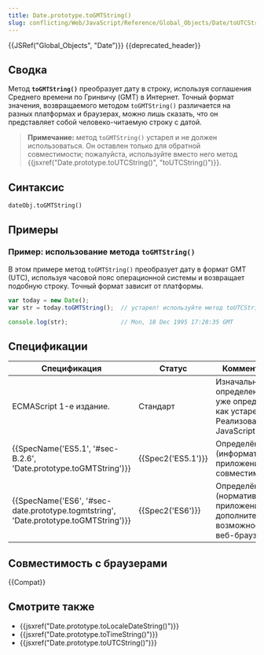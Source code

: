 ```yaml
---
title: Date.prototype.toGMTString()
slug: conflicting/Web/JavaScript/Reference/Global_Objects/Date/toUTCString
---
```


{{JSRef("Global_Objects", "Date")}} {{deprecated_header}}

## Сводка

Метод **`toGMTString()`** преобразует дату в строку, используя соглашения Среднего времени по Гринвичу (GMT) в Интернет. Точный формат значения, возвращаемого методом `toGMTString()` различается на разных платформах и браузерах, можно лишь сказать, что он представляет собой человеко-читаемую строку с датой.

> **Примечание:** метод `toGMTString()` устарел и не должен использоваться. Он оставлен только для обратной совместимости; пожалуйста, используйте вместо него метод {{jsxref("Date.prototype.toUTCString()", "toUTCString()")}}.

## Синтаксис

```
dateObj.toGMTString()
```

## Примеры

### Пример: использование метода `toGMTString()`

В этом примере метод `toGMTString()` преобразует дату в формат GMT (UTC), используя часовой пояс операционной системы и возвращает подобную строку. Точный формат зависит от платформы.

```js
var today = new Date();
var str = today.toGMTString();  // устарел! используйте метод toUTCString()

console.log(str);               // Mon, 18 Dec 1995 17:28:35 GMT
```

## Спецификации

| Спецификация                                                                                                     | Статус                   | Комментарии                                                                             |
| ---------------------------------------------------------------------------------------------------------------- | ------------------------ | --------------------------------------------------------------------------------------- |
| ECMAScript 1-е издание.                                                                                          | Стандарт                 | Изначальное определение, но уже определён как устаревший. Реализована в JavaScript 1.0. |
| {{SpecName('ES5.1', '#sec-B.2.6', 'Date.prototype.toGMTString')}}                         | {{Spec2('ES5.1')}} | Определён в (информативном) приложении по совместимости.                                |
| {{SpecName('ES6', '#sec-date.prototype.togmtstring', 'Date.prototype.toGMTString')}} | {{Spec2('ES6')}}     | Определён в (нормативном) приложении по дополнительным возможностям веб-браузеров.      |

## Совместимость с браузерами

{{Compat}}

## Смотрите также

- {{jsxref("Date.prototype.toLocaleDateString()")}}
- {{jsxref("Date.prototype.toTimeString()")}}
- {{jsxref("Date.prototype.toUTCString()")}}
